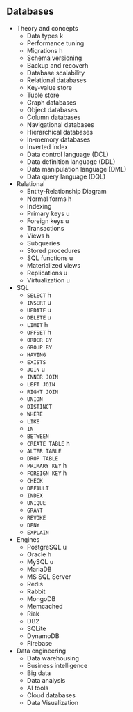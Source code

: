 ## Databases

- Theory and concepts
  - Data types k
  - Performance tuning
  - Migrations h
  - Schema versioning
  - Backup and recoverh
  - Database scalability
  - Relational databases
  - Key-value store
  - Tuple store
  - Graph databases
  - Object databases
  - Column databases
  - Navigational databases
  - Hierarchical databases
  - In-memory databases
  - Inverted index
  - Data control language (DCL)
  - Data definition language (DDL)
  - Data manipulation language (DML)
  - Data query language (DQL)
- Relational
  - Entity-Relationship Diagram
  - Normal forms h
  - Indexing
  - Primary keys u
  - Foreign keys u
  - Transactions
  - Views h
  - Subqueries
  - Stored procedures
  - SQL functions u
  - Materialized views
  - Replications u
  - Virtualization u
- SQL
  - `SELECT` h
  - `INSERT` u
  - `UPDATE` u
  - `DELETE` u
  - `LIMIT` h
  - `OFFSET` h
  - `ORDER BY`
  - `GROUP BY`
  - `HAVING`
  - `EXISTS`
  - `JOIN` u
  - `INNER JOIN`
  - `LEFT JOIN`
  - `RIGHT JOIN`
  - `UNION`
  - `DISTINCT`
  - `WHERE`
  - `LIKE`
  - `IN`
  - `BETWEEN`
  - `CREATE TABLE` h
  - `ALTER TABLE`
  - `DROP TABLE`
  - `PRIMARY KEY` h
  - `FOREIGN KEY` h
  - `CHECK`
  - `DEFAULT`
  - `INDEX`
  - `UNIQUE`
  - `GRANT`
  - `REVOKE`
  - `DENY`
  - `EXPLAIN`
- Engines
  - PostgreSQL u
  - Oracle h
  - MySQL u
  - MariaDB
  - MS SQL Server
  - Redis
  - Rabbit
  - MongoDB
  - Memcached
  - Riak
  - DB2
  - SQLite
  - DynamoDB
  - Firebase
- Data engineering
  - Data warehousing
  - Business intelligence
  - Big data
  - Data analysis
  - AI tools
  - Cloud databases
  - Data Visualization
